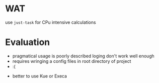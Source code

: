 # WAT

use `just-task` for CPu intensive calculations

# Evaluation

- pragmatical usage is poorly described
loging don't work well enough
- requires wringing a config files in root directory of project
- :(

+ better to use Kue or Execa
